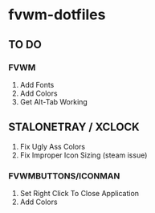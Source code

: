 # fvwm-dotfiles
## TO DO

### FVWM 
1. Add Fonts
2. Add Colors
3. Get Alt-Tab Working

## STALONETRAY / XCLOCK
1. Fix Ugly Ass Colors
2. Fix Improper Icon Sizing (steam issue)

### FVWMBUTTONS/ICONMAN
1. Set Right Click To Close Application
2. Add Colors


